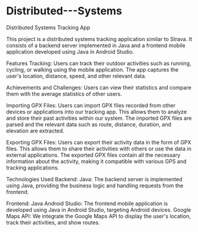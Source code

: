 # Distributed---Systems

Distributed Systems Tracking App

This project is a distributed systems tracking application similar to Strava. It consists of a backend server implemented in Java and a frontend mobile application developed using Java in Android Studio.

Features
Tracking: Users can track their outdoor activities such as running, cycling, or walking using the mobile application. The app captures the user's location, distance, speed, and other relevant data.

Achievements and Challenges: Users can view their statistics and compare them with the average statistics of other users.

Importing GPX Files: Users can import GPX files recorded from other devices or applications into our tracking app. This allows them to analyze and store their past activities within our system. The imported GPX files are parsed and the relevant data such as route, distance, duration, and elevation are extracted.

Exporting GPX Files: Users can export their activity data in the form of GPX files. This allows them to share their activities with others or use the data in
external applications. The exported GPX files contain all the necessary information about the activity, making it compatible with various GPS and tracking
applications.

Technologies Used
Backend:
  Java: The backend server is implemented using Java, providing the business logic and handling requests from the frontend.
  
Frontend:
  Java Android Studio: The frontend mobile application is developed using Java in Android Studio, targeting Android devices.
  Google Maps API: We integrate the Google Maps API to display the user's location, track their activities, and show routes.

